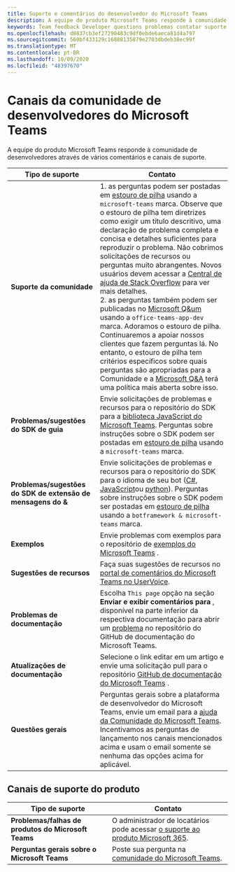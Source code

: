 ```yaml
---
title: Suporte e comentários do desenvolvedor do Microsoft Teams
description: A equipe do produto Microsoft Teams responde à comunidade de desenvolvedores através de vários comentários e canais de suporte.
keywords: Team feedback Developer questions problemas contatar suporte solicitar bugs contribuições Comunidade
ms.openlocfilehash: d0837cb3ef27290483c9df0ebde6aeca81d4a797
ms.sourcegitcommit: 560bf433129c16888135879e2703dbdeb38ec99f
ms.translationtype: MT
ms.contentlocale: pt-BR
ms.lasthandoff: 10/09/2020
ms.locfileid: "48397670"
---
```

# <a name="microsoft-teams-developer-community-channels"></a>Canais da comunidade de desenvolvedores do Microsoft Teams

A equipe do produto Microsoft Teams responde à comunidade de desenvolvedores através de vários comentários e canais de suporte.


|            **Tipo de suporte**            |               **Contato**                                                                                  |
|-----------------------------------------------------|---------------------------------------------------------------------------------------------------------------------------------------------------------------------------------------------------------------------------------------------------------------------------------------------------------------------------------------------------------------------------------------------------------------------------------------------------------------------------------------------------|
|         **Suporte da comunidade**          | 1. as perguntas podem ser postadas em [estouro de pilha](https://stackoverflow.com/questions/tagged/microsoft-teams) usando a `microsoft-teams` marca. Observe que o estouro de pilha tem diretrizes como exigir um título descritivo, uma declaração de problema completa e concisa e detalhes suficientes para reproduzir o problema. Não cobrimos solicitações de recursos ou perguntas muito abrangentes. Novos usuários devem acessar a [Central de ajuda de Stack Overflow](https://stackoverflow.com/help/how-to-ask) para ver mais detalhes.                                                                                                                                                                        <br/>2. as perguntas também podem ser publicadas no [Microsoft Q&um](/answers/topics/office-teams-app-dev.html) usando a `office-teams-app-dev` marca. Adoramos o estouro de pilha. Continuaremos a apoiar nossos clientes que fazem perguntas lá. No entanto, o estouro de pilha tem critérios específicos sobre quais perguntas são apropriadas para a Comunidade e a [Microsoft Q&A](/answers/topics/office-teams-app-dev.html) terá uma política mais aberta sobre isso.                                                                                                    |
|        **Problemas/sugestões do SDK de guia**        |  Envie solicitações de problemas e recursos para o repositório do SDK para a [biblioteca JavaScript do Microsoft Teams](https://github.com/OfficeDev/microsoft-teams-library-js/issues). Perguntas sobre instruções sobre o SDK podem ser postadas em [estouro de pilha](https://stackoverflow.com/questions/tagged/microsoft-teams) usando a `microsoft-teams` marca.                                                                                                                                                                                                                       |
|            **Problemas/sugestões do SDK de extensão de mensagens do &**             |       Envie solicitações de problemas e recursos para o repositório do SDK para o idioma de seu bot ([C#](https://github.com/Microsoft/botbuilder-dotnet/), [JavaScript](https://github.com/Microsoft/botbuilder-js)ou [python](https://github.com/Microsoft/botbuilder-python)). Perguntas sobre instruções sobre o SDK podem ser postadas em [estouro de pilha](https://stackoverflow.com/questions/tagged/botframework%20microsoft-teams) usando a `botframework & microsoft-teams` marca.                                                                                            |
| **Exemplos** |             Envie problemas com exemplos para o repositório de [exemplos do Microsoft Teams](/microsoftteams/platform/tutorials/code-samples) .                                                                                                                                                                                            |
| **Sugestões de recursos**             |      Faça suas sugestões de recursos no [portal de comentários do Microsoft Teams no UserVoice](https://microsoftteams.uservoice.com/forums/555103-public-preview/category/182881-developer-platform).                                                                                                                                                            |
|        **Problemas de documentação**        |                                                                                                                                                                      Escolha `This page` opção na seção **Enviar e exibir comentários para** , disponível na parte inferior da respectiva documentação para abrir um [problema](https://github.com/MicrosoftDocs/msteams-docs/issues) no repositório do GitHub de documentação do Microsoft Teams.                                                                                                                                                                      |
|       **Atualizações de documentação**        | Selecione o link editar em um artigo e envie uma solicitação pull para o repositório [GitHub de documentação do Microsoft Teams](https://github.com/MicrosoftDocs/msteams-docs) .                                                                                                                                                                      |
|          **Questões gerais**         |          Perguntas gerais sobre a plataforma de desenvolvedor do Microsoft Teams, envie um email para a [ajuda da Comunidade do Microsoft Teams](mailto:microsoftteamsdev@microsoft.com). Incentivamos as perguntas de lançamento nos canais mencionados acima e usam o email somente se nenhuma das opções acima for aplicável.                                                                                                                                                                          |

## <a name="product-support-channels"></a>Canais de suporte do produto
|            **Tipo de suporte**            |               **Contato**                                                                                  |
|-----------------------------------------------------|---------------------------------------------------------------------------------------------------------------------------------------------------------------------------------------------------------------------------------------------------------------------------------------------------------------------------------------------------------------------------------------------------------------------------------------------------------------------------------------------------|
|         **Problemas/falhas de produtos do Microsoft Teams**          | O administrador de locatários pode acessar [o suporte ao produto Microsoft 365](/microsoft-365/admin/contact-support-for-business-products).                                                            |
|        **Perguntas gerais sobre o Microsoft Teams**        |  Poste sua pergunta na [comunidade do Microsoft Teams](https://answers.microsoft.com/en-us/msteams/forum).               |                                                                                                                                                         
